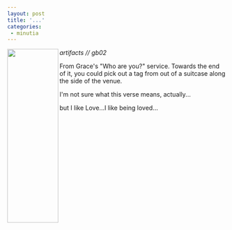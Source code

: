 ```yaml
---
layout: post
title: '...'
categories:
 - minutia
---
```


<img src="images/gb02/grace_tag.jpg" height="400" width="117" align="left"> 

<i>artifacts // gb02</i>

From Grace's "Who are you?" service. Towards the end of it, you could pick out a tag from out of a suitcase along the side of the venue.

I'm not sure what this verse means, actually...

but I like Love...I like being loved...


